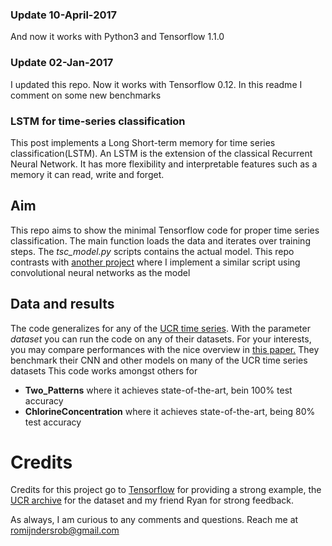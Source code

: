 ### Update 10-April-2017
And now it works with Python3 and Tensorflow 1.1.0

### Update 02-Jan-2017
I updated this repo. Now it works with Tensorflow 0.12. In this readme I comment on some new benchmarks

### LSTM for time-series classification
This post implements a Long Short-term memory for time series classification(LSTM). An LSTM is the extension of the classical Recurrent Neural Network. It has more flexibility and interpretable features such as a memory it can read, write and forget.

## Aim
This repo aims to show the minimal Tensorflow code for proper time series classification. The main function loads the data and iterates over training steps. The *tsc_model.py* scripts contains the actual model.
This repo contrasts with [another project](http://robromijnders.github.io/CNN_tsc/) where I implement a similar script using convolutional neural networks as the model

## Data and results
The code generalizes for any of the [UCR time series](http://www.cs.ucr.edu/~eamonn/time_series_data/). With the parameter *dataset* you can run the code on any of their datasets.
For your interests, you may compare performances with the nice overview in [this paper.](https://arxiv.org/pdf/1603.06995v4.pdf) They benchmark their CNN and other models on many of the UCR time series datasets
This code works amongst others for
  * __Two_Patterns__ where it achieves state-of-the-art, bein 100% test accuracy
  * __ChlorineConcentration__ where it achieves state-of-the-art, being 80% test accuracy

# Credits
Credits for this project go to [Tensorflow](https://www.tensorflow.org/versions/r0.7/tutorials/recurrent/index.html#recurrent-neural-networks) for providing a strong example, the [UCR archive](http://www.cs.ucr.edu/~eamonn/time_series_data/) for the dataset and my friend Ryan for strong feedback.

As always, I am curious to any comments and questions. Reach me at romijndersrob@gmail.com
